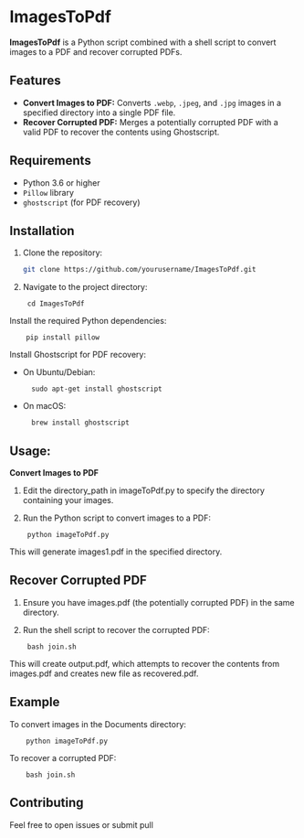 # ImagesToPdf

**ImagesToPdf** is a Python script combined with a shell script to convert images to a PDF and recover corrupted PDFs.

## Features

- **Convert Images to PDF:** Converts `.webp`, `.jpeg`, and `.jpg` images in a specified directory into a single PDF file.
- **Recover Corrupted PDF:** Merges a potentially corrupted PDF with a valid PDF to recover the contents using Ghostscript.

## Requirements

- Python 3.6 or higher
- `Pillow` library
- `ghostscript` (for PDF recovery)

## Installation

1. Clone the repository:

   ```bash
   git clone https://github.com/yourusername/ImagesToPdf.git
   ```
2. Navigate to the project directory:

        cd ImagesToPdf

Install the required Python dependencies:

        pip install pillow

Install Ghostscript for PDF recovery:

- On Ubuntu/Debian:

        sudo apt-get install ghostscript

- On macOS:

        brew install ghostscript

## Usage:

**Convert Images to PDF**

1. Edit the directory_path in imageToPdf.py to specify the directory containing your images.

2. Run the Python script to convert images to a PDF:

        python imageToPdf.py

This will generate images1.pdf in the specified directory.

## Recover Corrupted PDF

1. Ensure you have images.pdf (the potentially corrupted PDF) in the same directory.

2. Run the shell script to recover the corrupted PDF:

        bash join.sh

This will create output.pdf, which attempts to recover the contents from images.pdf and creates new file as recovered.pdf.

## Example

To convert images in the Documents directory:

        python imageToPdf.py

To recover a corrupted PDF:

        bash join.sh

## Contributing

Feel free to open issues or submit pull
